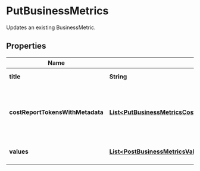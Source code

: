 

# PutBusinessMetrics

Updates an existing BusinessMetric.

## Properties

| Name | Type | Description | Notes |
|------------ | ------------- | ------------- | -------------|
|**title** | **String** | The title of the BusinessMetric. |  [optional] |
|**costReportTokensWithMetadata** | [**List&lt;PutBusinessMetricsCostReportTokensWithMetadataInner&gt;**](PutBusinessMetricsCostReportTokensWithMetadataInner.md) | The tokens for any CostReports that use the BusinessMetric, and the unit scale. |  [optional] |
|**values** | [**List&lt;PostBusinessMetricsValuesInner&gt;**](PostBusinessMetricsValuesInner.md) | The dates and amounts for the BusinessMetric. |  [optional] |



